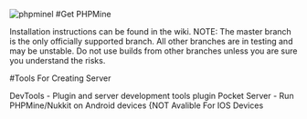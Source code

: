 ![phpminel](https://cloud.githubusercontent.com/assets/28599276/26448243/9375c04c-414c-11e7-93a3-1e5714ce4418.png)
#Get PHPMine

Installation instructions can be found in the wiki.
NOTE: The master branch is the only officially supported branch. All other branches are in testing and may be unstable. Do not use builds from other branches unless you are sure you understand the risks.

#Tools For Creating Server

DevTools - Plugin and server development tools plugin
Pocket Server - Run PHPMine/Nukkit on Android devices {NOT Avalible For IOS Devices
